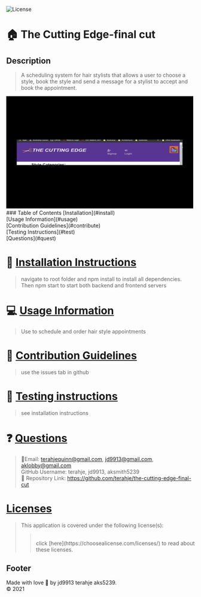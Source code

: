 ![License](https://img.shields.io/badge/License--blue.svg)

:house: The Cutting Edge-final cut <br>
==

Description
--
>A scheduling system for hair stylists that allows a user to choose a style, book the style and send a message for a stylist to accept and book the appointment. <br>
<img src="cuttingEdgeFinalCut.gif" height="300px" width="500px" />
### Table of Contents
[Installation](#install)<br>
[Usage Information](#usage)</a><br>
[Contribution Guidelines](#contribute)<br>
[Testing Instructions](#test)<br>
[Questions](#quest)<br>

:memo: [Installation Instructions](install)
========
>navigate to root folder and npm install to install all dependencies.  Then npm start to start both backend and frontend servers

:computer: [Usage Information](usage)
===
>Use to schedule and order hair style appointments

:incoming_envelope: [Contribution Guidelines](contribute)
==
>use the issues tab in github

:notebook: [Testing instructions](test)
==
>see installation instructions

:question: [Questions](quest)
==
>:email:Email: terahjequinn@gmail.com, jd9913@gmail.com, aklobby@gmail.com<br>
>GitHub Username: terahje, jd9913, aksmith5239<br>
>:link: Repository Link: https://github.com/terahje/the-cutting-edge-final-cut<br>

[Licenses](#license)
==
>This application is covered under the following license(s): <br>
>><br>
>>click [here](https://choosealicense.com/licenses/) to read about these licenses.

Footer
--

Made with love :gift_heart: by jd9913 terahje aks5239.<br>:copyright: 2021

        